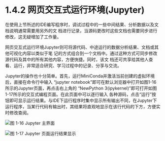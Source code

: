 1.4.2 网页交互式运行环境(Jupyter)
===================================

在使用上节所述的IDE编写程序时，调试过程中的一些中间结果、分析数据以及文档说明通常需要用另外的文
档进行记录，当源码更改时这些文档也需要同步进行修改，这无疑增加了工作量。

网页交互式运行环境Jupyter则可将源代码、中途运行的数据分析结果、文档或其他可视化内容以类似于笔
记的方式组合到一个文档中。通过这种方式可同步修改源代码及其中的所有其他内容，方便快捷。同时，该文
档还可共享给其他人查看、运行，非常适合研究、学习过程中的记录、分享与交流。

Jupyter的操作也十分简单。首先，运行MiniConda并激活当前创建的虚拟环境后，直接在命令行中输入
“jupyter notebook”即可在默认浏览器中打开如图1-16所示的Jupyter页面，再点击右上角的
“NewPython 3(ipykernel)”即可打开如图1-17所示的交互式编程页面。在此页面中可以逐行输入
各种源码，点击“运行”按钮即可显示运行结果。与IDE下运行程序时集中显示所有输出不同，在Jupyter下
运行程序，当某行代码有输出时，其结果将直观地显示在该行代码的下方，方便实时修改查阅。

![图 1-16 Jupyter 主界面](/_static/1/1.4/1-16.png)

![图 1-17 Jupyter 页面运行结果显示](/_static/1/1.4/1-17.png)

